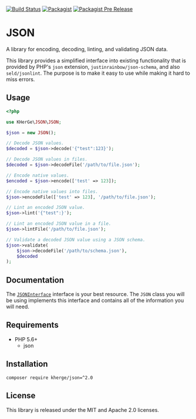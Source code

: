 [![Build Status](https://travis-ci.org/kherge-php/json.svg?branch=master)](https://travis-ci.org/kherge-php/json)
[![Packagist](https://img.shields.io/packagist/v/kherge/json.svg)]()
[![Packagist Pre Release](https://img.shields.io/packagist/vpre/kherge/json.svg)]()

JSON
====

A library for encoding, decoding, linting, and validating JSON data.

This library provides a simplified interface into existing functionality that
is provided by PHP's `json` extension, `justinrainbow/json-schema`, and also
`seld/jsonlint`. The purpose is to make it easy to use while making it hard
to miss errors.

Usage
-----

```php
<?php

use KHerGe\JSON\JSON;

$json = new JSON();

// Decode JSON values.
$decoded = $json->decode('{"test":123}');

// Decode JSON values in files.
$decoded = $json->decodeFile('/path/to/file.json');

// Encode native values.
$encoded = $json->encode(['test' => 123]);

// Encode native values into files.
$json->encodeFile(['test' => 123], '/path/to/file.json');

// Lint an encoded JSON value.
$json->lint('{"test":}');

// Lint an encoded JSON value in a file.
$json->lintFile('/path/to/file.json');

// Validate a decoded JSON value using a JSON schema.
$json->validate(
    $json->decodeFile('/path/to/schema.json'),
    $decoded
);
```

Documentation
-------------

The [`JSONInterface`](src/KHerGe/JSON/JSONInterface.php) interface is your
best resource. The `JSON` class you will be using implements this interface
and contains all of the information you will need.

Requirements
------------

- PHP 5.6+
    - json

Installation
------------

    composer require kherge/json=^2.0

License
-------

This library is released under the MIT and Apache 2.0 licenses.
